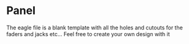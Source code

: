 <h1>Panel</h1>

The eagle file is a blank template with all the holes and cutouts for the faders and jacks etc... Feel free to create your own design with it
